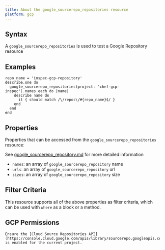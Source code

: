 ```yaml
---
title: About the google_sourcerepo_repositories resource
platform: gcp
---
```


## Syntax
A `google_sourcerepo_repositories` is used to test a Google Repository resource

## Examples
```
repo_name = 'inspec-gcp-repository'
describe.one do
  google_sourcerepo_repositories(project: 'chef-gcp-inspec').names.each do |name|
    describe name do
      it { should match /\/repos\/#{repo_name}$/ }
    end
  end
end
```

## Properties
Properties that can be accessed from the `google_sourcerepo_repositories` resource:

See [google_sourcerepo_repository.md](google_sourcerepo_repository.md) for more detailed information
  * `names`: an array of `google_sourcerepo_repository` name
  * `urls`: an array of `google_sourcerepo_repository` url
  * `sizes`: an array of `google_sourcerepo_repository` size

## Filter Criteria
This resource supports all of the above properties as filter criteria, which can be used
with `where` as a block or a method.

## GCP Permissions

```
Ensure the [Cloud Source Repositories API](https://console.cloud.google.com/apis/library/sourcerepo.googleapis.com/) is enabled for the current project.
```
